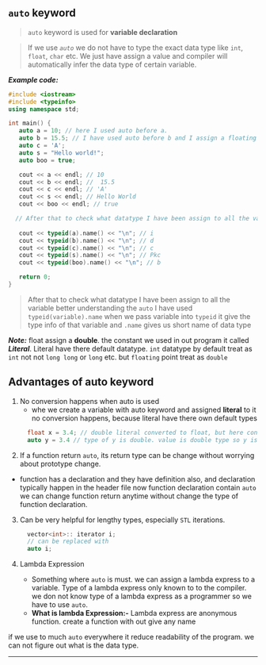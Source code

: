 ## `auto` keyword
  > `auto` keyword is used for **variable declaration**

> If we use *`auto`* we do not have to type the exact data type like `int`, `float`, `char` etc. We just have assign a value and compiler will automatically infer the data type of certain variable.

***Example code:***

```C++
#include <iostream>
#include <typeinfo>
using namespace std;

int main() {
   auto a = 10; // here I used auto before a.
   auto b = 15.5; // I have used auto before b and I assign a floating point value compiler automatically infer to data type for b.
   auto c = 'A';
   auto s = "Hello world!";
   auto boo = true;

   cout << a << endl; // 10
   cout << b << endl; //  15.5
   cout << c << endl; // 'A'
   cout << s << endl; // Hello World
   cout << boo << endl; // true

  // After that to check what datatype I have been assign to all the variable better understanding the `auto` I have used typeid(variable).name. whe we pass variable into typeid it give the type info of that variable and .name gives us short name of data type
	
   cout << typeid(a).name() << "\n"; // i
   cout << typeid(b).name() << "\n"; // d
   cout << typeid(c).name() << "\n"; // c
   cout << typeid(s).name() << "\n"; // Pkc
   cout << typeid(boo).name() << "\n"; // b

   return 0;
}
```

>  After that to check what datatype I have been assign to all the variable better understanding the `auto` I have used `typeid(variable).name` when we pass variable into `typeid` it give the type info of that variable and `.name` gives us short name of data type

***Note:*** float assign a **double**. the constant we used in out program it called ***Literal***. Literal have there default datatype. `int` datatype by default treat as `int` not not `long long` or `long` etc. but `floating` point treat as `double`

## Advantages of auto keyword
1. No conversion happens when auto is used
   - whe we create a variable with auto keyword and assigned **literal** to it no conversion happens, because literal have there own default types
    ```cpp 
      float x = 3.4; // double literal converted to float, but here conversion happens because value is double type and variable is float
      auto y = 3.4 // type of y is double. value is double type so y is automatically becomes double
    ```
2. If a function return `auto`, its return type can be change without worrying about prototype change.
  - function has a declaration and they have definition also, and declaration typically happen in the header file now function declaration contain `auto` we can change function return anytime without change the type of function declaration.

3. Can be very helpful for lengthy types, especially `STL` iterations. 
    ```cpp
      vector<int>:: iterator i;
      // can be replaced with
      auto i;
    ```

4. Lambda Expression
   - Something where `auto` is must. we can assign a lambda express to a variable. Type of a lambda express only known to to the compiler. we don not know type of a lambda express as a programmer so we have to use `auto`.
   - **What is lambda Expression:-**  Lambda express are anonymous function. create a function with out give any name

if we use to much `auto` everywhere it reduce readability of the program. we can not figure out what is the data type.

---
